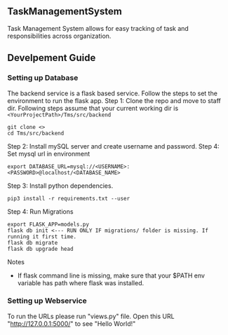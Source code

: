 ## TaskManagementSystem
Task Management System allows for easy tracking of task and responsibilities across organization.

## Develpement Guide
### Setting up Database
The backend service is a flask based service. Follow the steps to set the environment to run the flask app.
Step 1: Clone the repo and move to staff dir. Following steps assume that your current working dir is `<YourProjectPath>/Tms/src/backend`
```
git clone <>
cd Tms/src/backend
```
Step 2: Install mySQL server and create username and password.
Step 4: Set mysql url in environment
```
export DATABASE_URL=mysql://<USERNAME>:<PASSWORD>@localhost/<DATABASE_NAME>
```
Step 3: Install python dependencies.
```
pip3 install -r requirements.txt --user
```
Step 4: Run Migrations
```
export FLASK_APP=models.py
flask db init <--- RUN ONLY IF migrations/ folder is missing. If running it first time.
flask db migrate
flask db upgrade head
```
Notes
- If flask command line is missing, make sure that your $PATH env variable has path where flask was installed.

### Setting up Webservice
To run the URLs please run "views.py" file.
Open this URL "http://127.0.0.1:5000/" to see "Hello World!"
